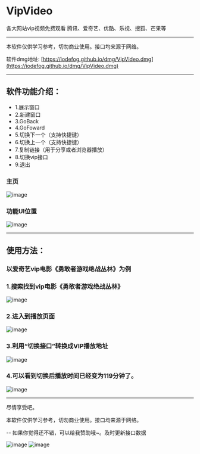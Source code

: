 # VipVideo
各大网站vip视频免费观看 腾讯、爱奇艺、优酷、乐视、搜狐、芒果等

---

本软件仅供学习参考，切勿商业使用。接口均来源于网络。

软件dmg地址: [https://iodefog.github.io/dmg/VipVideo.dmg](https://iodefog.github.io/dmg/VipVideo.dmg)

---

## 软件功能介绍：

* 1.展示窗口
* 2.新建窗口
* 3.GoBack
* 4.GoFoward
* 5.切换下一个（支持快捷键）
* 6.切换上一个（支持快捷键）
* 7.复制链接（用于分享或者浏览器播放）
* 8.切换vip接口
* 9.退出


### 主页
![image](./snap/QQ20180320-0.png)

### 功能UI位置
![image](./snap/QQ20180320-2.png)

---

## 使用方法：

### 以爱奇艺vip电影《勇敢者游戏绝战丛林》为例
### 1.搜索找到vip电影《勇敢者游戏绝战丛林》

![image](./snap/QQ20180320-230049.png)

### 2.进入到播放页面

![image](./snap/QQ20180320-230105.png)

### 3.利用“切换接口”转换成VIP播放地址

![image](./snap/QQ20180320-230204.png)

### 4.可以看到切换后播放时间已经变为119分钟了。

![image](./snap/QQ20180320-231646.png)


---

尽情享受吧。


本软件仅供学习参考，切勿商业使用。接口均来源于网络。

--
如果你觉得还不错，可以给我赞助哦~。及时更新接口数据

![image](./snap/IMG_3085.png)
![image](./snap/IMG_3083.png)
